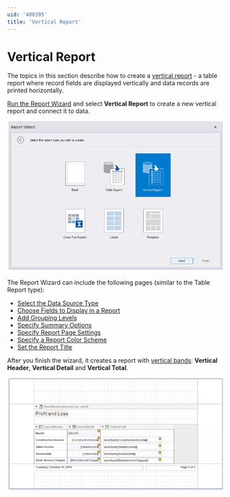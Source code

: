```yaml
---
uid: '400395'
title: 'Vertical Report'
---
```


# Vertical Report

The topics in this section describe how to create a [vertical report](../../create-reports/vertical-reports.md) - a table report where record fields are displayed vertically and data records are printed horizontally.

[Run the Report Wizard](../report-wizard.md) and select **Vertical Report** to create a new vertical report and connect it to data.

![VerticalBandDemoReport_SelectReportType](../../../../../images/eurd-VerticalBandDemoReport_SelectReportType.png)

The Report Wizard can include the following pages (similar to the Table Report type):

* [Select the Data Source Type](table-report/select-the-data-source-type.md)
* [Choose Fields to Display in a Report](table-report/choose-fields-to-display-in-a-report.md)
* [Add Grouping Levels](table-report/add-grouping-levels.md)
* [Specify Summary Options](table-report/specify-summary-options.md)
* [Specify Report Page Settings](table-report/specify-report-page-settings.md)
* [Specify a Report Color Scheme](table-report/choose-a-report-color-scheme.md)
* [Set the Report Title](table-report/set-the-report-title.md)

After you finish the wizard, it creates a report with [vertical bands](../../introduction-to-banded-reports.md#vertical-bands): **Vertical Header**, **Vertical Detail** and **Vertical Total**.

![VerticalBandDemoReport_WizardResult](../../../../../images/eurd-VerticalBandDemoReport-WizardResult.png)

